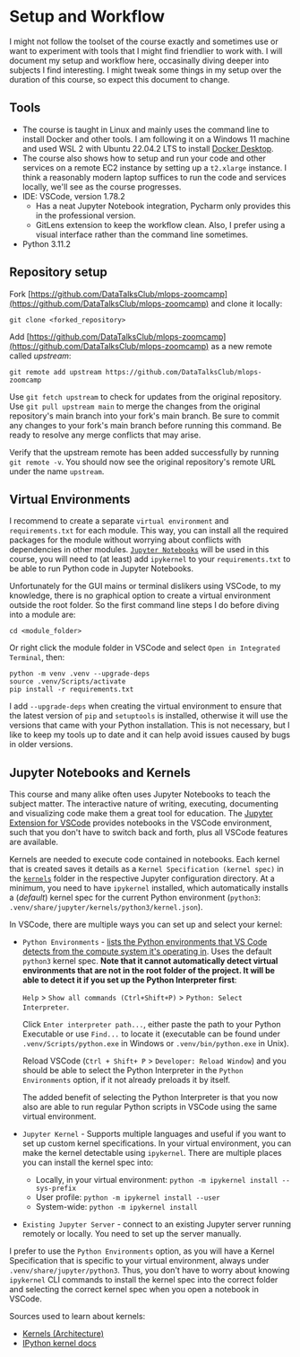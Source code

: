 # Setup and Workflow

I might not follow the toolset of the course exactly and sometimes use or want to experiment with tools that I might find friendlier to work with. I will document my setup and workflow here, occasinally diving deeper into subjects I find interesting. I might tweak some things in my setup over the duration of this course, so expect this document to change.

## Tools

- The course is taught in Linux and mainly uses the command line to install Docker and other tools. I am following it on a Windows 11 machine and used WSL 2 with Ubuntu 22.04.2 LTS to install [Docker Desktop](https://docs.docker.com/desktop/install/windows-install/).
- The course also shows how to setup and run your code and other services on a remote EC2 instance by setting up a `t2.xlarge` instance. I think a reasonably modern laptop suffices to run the code and services locally, we'll see as the course progresses.
- IDE: VSCode, version 1.78.2
  - Has a neat Jupyter Notebook integration, Pycharm only provides this in the professional version.
  - GitLens extension to keep the workflow clean. Also, I prefer using a visual interface rather than the command line sometimes.
- Python 3.11.2

## Repository setup

Fork [https://github.com/DataTalksClub/mlops-zoomcamp](https://github.com/DataTalksClub/mlops-zoomcamp) and clone it locally:

```shell
git clone <forked_repository>
```

Add [https://github.com/DataTalksClub/mlops-zoomcamp](https://github.com/DataTalksClub/mlops-zoomcamp) as a new remote called *upstream*:

```shell
git remote add upstream https://github.com/DataTalksClub/mlops-zoomcamp
```

Use `git fetch upstream` to check for updates from the original repository. Use `git pull upstream main` to merge the changes from the original repository's main branch into your fork's main branch. Be sure to commit any changes to your fork's main branch before running this command. Be ready to resolve any merge conflicts that may arise.

Verify that the upstream remote has been added successfully by running `git remote -v`. You should now see the original repository's remote URL under the name `upstream`.

## Virtual Environments

I recommend to create a separate `virtual environment` and `requirements.txt` for each module. This way, you can install all the required packages for the module without worrying about conflicts with dependencies in other modules. [`Jupyter Notebooks`](https://jupyter.org/) will be used in this course, you will need to (at least) add `ipykernel` to your `requirements.txt` to be able to run Python code in Jupyter Notebooks.

Unfortunately for the GUI mains or terminal dislikers using VSCode, to my knowledge, there is no graphical option to create a virtual environment outside the root folder. So the first command line steps I do before diving into a module are:

```shell
cd <module_folder>
```

Or right click the module folder in VSCode and select `Open in Integrated Terminal`, then:

```shell
python -m venv .venv --upgrade-deps
source .venv/Scripts/activate
pip install -r requirements.txt
```

I add `--upgrade-deps` when creating the virtual environment to ensure that the latest version of `pip` and `setuptools` is installed, otherwise it will use the versions that came with your Python installation. This is not necessary, but I like to keep my tools up to date and it can help avoid issues caused by bugs in older versions.

## Jupyter Notebooks and Kernels

This course and many alike often uses Jupyter Notebooks to teach the subject matter. The interactive nature of writing, executing, documenting and visualizing code make them a great tool for education. The [Jupyter Extension for VSCode](https://marketplace.visualstudio.com/items?itemName=ms-toolsai.jupyter) provides notebooks in the VSCode environment, such that you don't have to switch back and forth, plus all VSCode features are available.

Kernels are needed to execute code contained in notebooks. Each kernel that is created saves it details as a `Kernel Specification (kernel spec)` in the [`kernels`](https://jupyter-client.readthedocs.io/en/stable/kernels.html#kernel-specs) folder in the respective Jupyter configuration directory. At a minimum, you need to have `ipykernel` installed, which automatically installs a (*default*) kernel spec for the current Python environment (`python3`: `.venv/share/jupyter/kernels/python3/kernel.json`).

In VSCode, there are multiple ways you can set up and select your kernel:

- `Python Environments` - [lists the Python environments that VS Code detects from the compute system it's operating in](https://code.visualstudio.com/docs/datascience/jupyter-kernel-management#_python-environments). Uses the default `python3` kernel spec. **Note that it cannot automatically detect virtual environments that are not in the root folder of the project. It will be able to detect it if you set up the Python Interpreter first**:  
  
  `Help` > `Show all commands (Ctrl+Shift+P)` > `Python: Select Interpreter`.
  
  Click `Enter interpreter path...`, either paste the path to your Python Executable or use `Find...` to locate it (executable can be found under `.venv/Scripts/python.exe` in Windows or `.venv/bin/python.exe` in Unix).

  Reload VSCode (`Ctrl + Shift+ P` > `Developer: Reload Window`) and you should be able to select the Python Interpreter in the `Python Environments` option, if it not already preloads it by itself.

  The added benefit of selecting the Python Interpreter is that you now also are able to run regular Python scripts in VSCode using the same virtual environment.

- `Jupyter Kernel` - Supports multiple languages and useful if you want to set up custom kernel specifications. In your virtual environment, you can make the kernel detectable using `ipykernel`. There are multiple places you can install the kernel spec into:

  - Locally, in your virtual environment: `python -m ipykernel install --sys-prefix`
  - User profile: `python -m ipykernel install --user`
  - System-wide: `python -m ipykernel install`
  
- `Existing Jupyter Server` - connect to an existing Jupyter server running remotely or locally. You need to set up the server manually.

I prefer to use the `Python Environments` option, as you will have a Kernel Specification that is specific to your virtual environment, always under `.venv/share/jupyter/python3`. Thus, you don't have to worry about knowing `ipykernel` CLI commands to install the kernel spec into the correct folder and selecting the correct kernel spec when you open a notebook in VSCode.

Sources used to learn about kernels:

- [Kernels (Architecture)](https://github.com/microsoft/vscode-jupyter/wiki/Kernels-(Architecture))
- [IPython kernel docs](https://ipython.readthedocs.io/en/stable/install/kernel_install.html)
